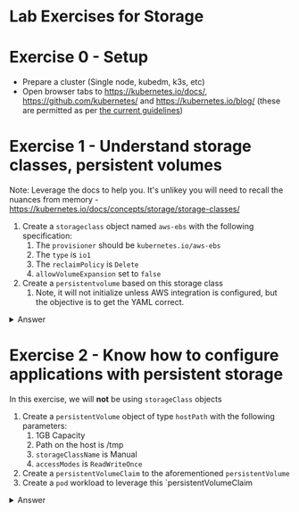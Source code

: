 # Lab Exercises for Storage

# Exercise 0 - Setup

* Prepare a cluster (Single node, kubedm, k3s, etc)
* Open browser tabs to https://kubernetes.io/docs/, https://github.com/kubernetes/ and  https://kubernetes.io/blog/ (these are permitted as per [the current guidelines](https://docs.linuxfoundation.org/tc-docs/certification/certification-resources-allowed#certified-kubernetes-administrator-cka-and-cerified-kubernetes-application-developer-ckad))

# Exercise 1 - Understand storage classes, persistent volumes

Note: Leverage the docs to help you. It's unlikey you will need to recall the nuances from memory - https://kubernetes.io/docs/concepts/storage/storage-classes/

1. Create a `storageclass` object named `aws-ebs` with the following specification:
    1. The `provisioner` should be `kubernetes.io/aws-ebs`
    2. The `type` is `io1`
    3. The `reclaimPolicy` is `Delete`
    4. `allowVolumeExpansion` set to `false`
2. Create a `persistentvolume` based on this storage class
    1. Note, it will not initialize unless AWS integration is configured, but the objective is to get the YAML correct.
    
<details><summary>Answer</summary>

Apply the following YAML to create the Storage Class

```yaml
apiVersion: storage.k8s.io/v1
kind: StorageClass
metadata:
  name: aws-ebs
provisioner: kubernetes.io/aws-ebs
parameters:
  type: io1
reclaimPolicy: Delete
allowVolumeExpansion: false
mountOptions:
  - debug
volumeBindingMode: Immediate
```

Apply the following YAML to create a Persistent Volume based on the Storage Class

```yaml
apiVersion: v1
kind: PersistentVolume
metadata:
  name: pv-test
spec:
  capacity:
    storage: 5Gi
  volumeMode: Filesystem
  accessModes:
    - ReadWriteOnce
  persistentVolumeReclaimPolicy: Recycle
  storageClassName: aws-ebs
  awsElasticBlockStore:
    fsType: "ext4"
    volumeID: "vol-id" 
```

validate with: 

```shell
kubectl get pv                                                                         
NAME      CAPACITY   ACCESS MODES   RECLAIM POLICY   STATUS      CLAIM   STORAGECLASS   REASON   AGE
pv-test   5Gi        RWO            Recycle          Available           aws-ebs                 5
```

</details>

# Exercise 2 - Know how to configure applications with persistent storage

In this exercise, we will **not** be using `storageClass` objects

1. Create a `persistentVolume` object of type `hostPath` with the following parameters:
    1. 1GB Capacity
    2. Path on the host is /tmp
    3. `storageClassName` is Manual
    4. `accessModes` is `ReadWriteOnce`
2. Create a `persistentVolumeClaim` to the aforementioned `persistentVolume`
3. Create a `pod` workload to leverage this `persistentVolumeClaim

<details><summary>Answer</summary>

```yaml
apiVersion: v1
kind: PersistentVolume
metadata:
 name: pv-hostpath-1gb
spec:
 capacity:
   storage: 1Gi
 volumeMode: Filesystem
 accessModes:
   - ReadWriteOnce
 persistentVolumeReclaimPolicy: Recycle
 storageClassName: manual
 hostPath:
   path: /tmp
---
kind: PersistentVolumeClaim
apiVersion: v1
metadata:
 name: pvc-hostpath-claim
spec:
 accessModes:
   - ReadWriteOnce
 volumeMode: Filesystem
 resources:
   requests:
     storage: 512Mi
 storageClassName: manual
---
apiVersion: v1
kind: Pod
metadata:
 name: pod-with-pvc
spec:
 volumes:
   - name: myvol
     persistentVolumeClaim:
      claimName: pvc-hostpath-claim
 containers:
 - name: busybox
   image: busybox
   args:
   - sleep
   - "1000000"
   volumeMounts:
     - mountPath: "/mnt/readonly"
       name: myvol
```

</details>